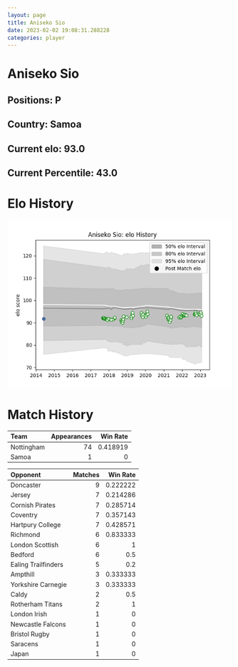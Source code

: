 ```yaml
---  
layout: page  
title: Aniseko Sio  
date: 2023-02-02 19:08:31.288228  
categories: player  
---
```

# Aniseko Sio

## Positions: P

## Country: Samoa

## Current elo: 93.0

## Current Percentile: 43.0

# Elo History


![elo history](history_AnisekoSio.png)
# Match History


| Team       |   Appearances |   Win Rate |
|:-----------|--------------:|-----------:|
| Nottingham |            74 |   0.418919 |
| Samoa      |             1 |   0        |

| Opponent            |   Matches |   Win Rate |
|:--------------------|----------:|-----------:|
| Doncaster           |         9 |   0.222222 |
| Jersey              |         7 |   0.214286 |
| Cornish Pirates     |         7 |   0.285714 |
| Coventry            |         7 |   0.357143 |
| Hartpury College    |         7 |   0.428571 |
| Richmond            |         6 |   0.833333 |
| London Scottish     |         6 |   1        |
| Bedford             |         6 |   0.5      |
| Ealing Trailfinders |         5 |   0.2      |
| Ampthill            |         3 |   0.333333 |
| Yorkshire Carnegie  |         3 |   0.333333 |
| Caldy               |         2 |   0.5      |
| Rotherham Titans    |         2 |   1        |
| London Irish        |         1 |   0        |
| Newcastle Falcons   |         1 |   0        |
| Bristol Rugby       |         1 |   0        |
| Saracens            |         1 |   0        |
| Japan               |         1 |   0        |